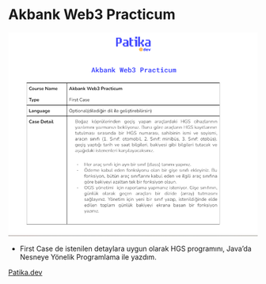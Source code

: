 # Akbank Web3 Practicum

![Ekran görüntüsü 2022-09-09 011848.png](Fotograf/Ekran_grnts_2022-09-09_011848.png)

- First Case de istenilen detaylara uygun olarak HGS programını, Java’da Nesneye Yönelik Programlama ile yazdım.

[Patika.dev](https://www.patika.dev)
